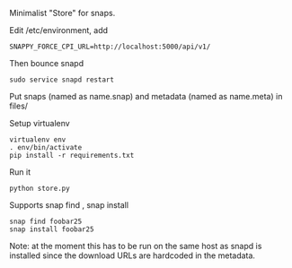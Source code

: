 Minimalist "Store" for snaps.

Edit /etc/environment, add

```
SNAPPY_FORCE_CPI_URL=http://localhost:5000/api/v1/
```

Then bounce snapd

```
sudo service snapd restart
```

Put snaps (named as name.snap) and metadata (named as name.meta) in files/

Setup virtualenv

```
virtualenv env
. env/bin/activate
pip install -r requirements.txt
```

Run it

```
python store.py
```

Supports snap find <name>, snap install <name>

```
snap find foobar25
snap install foobar25
```

Note: at the moment this has to be run on the same host as snapd is
installed since the download URLs are hardcoded in the metadata.
